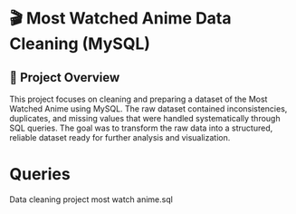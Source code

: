 # 🎬 Most Watched Anime Data Cleaning (MySQL)
## 📌 Project Overview

This project focuses on cleaning and preparing a dataset of the Most Watched Anime using MySQL. The raw dataset contained inconsistencies, duplicates, and missing values that were handled systematically through SQL queries. The goal was to transform the raw data into a structured, reliable dataset ready for further analysis and visualization.
# Queries 
Data cleaning project most watch anime.sql
